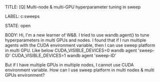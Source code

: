 TITLE:
[Q] Multi-node & multi-GPU hyperparameter tuning in sweep

LABEL:
c:sweeps

STATE:
open

BODY:
Hi,
I'm a new learner of W&B.
I tried to use wandb.agent() to tune hyperparameters in multi GPUs and nodes.
I found that if I run multiple agents with the CUDA environment variable, then I can use sweep platform in multi GPU.
Like below
CUDA_VISIBLE_DEVICES=0 wandb agent 'sweep-ID'
CUDA_VISIBLE_DEVICES=1 wandb agent 'sweep-ID'

But if I have multiple GPUs in multiple nodes, I cannot use CUDA environment variable.
How can I use sweep platform in multi nodes & multi GPUs environment? 



